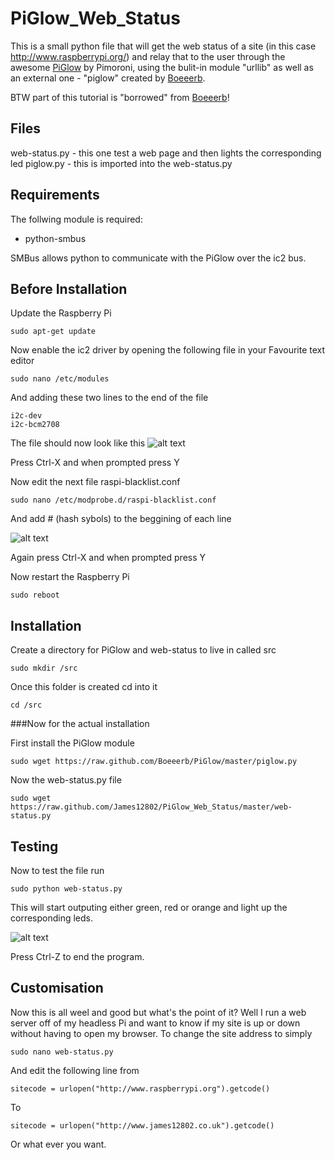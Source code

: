 PiGlow_Web_Status
=================

This is a small python file that will get the web status of a site (in this case http://www.raspberrypi.org/) and relay that to the user through the awesome [PiGlow](http://shop.pimoroni.com/products/piglow "PiGlow") by Pimoroni, using the bulit-in module "urllib" as well as an external one - "piglow" created by [Boeeerb](https://github.com/Boeeerb/PiGlow).

BTW part of this tutorial is "borrowed" from [Boeeerb](https://github.com/Boeeerb/)!

Files
------
web-status.py - this one test a web page and then lights the corresponding led
piglow.py - this is imported into the web-status.py

Requirements
------
The follwing module is required:
* python-smbus

SMBus allows python to communicate with the PiGlow over the ic2 bus.


Before Installation
------
Update the Raspberry Pi
```
sudo apt-get update
````

Now enable the ic2 driver by opening the following file in your Favourite text editor
````
sudo nano /etc/modules
````

And adding these two lines to the end of the file
````
i2c-dev
i2c-bcm2708
````

The file should now look like this
![alt text](https://raw.github.com/James12802/PiGlow_Web_Status/master/images/add_modules.jpg "Added the two files to modules")

Press Ctrl-X and when prompted press Y

Now edit the next file raspi-blacklist.conf
````
sudo nano /etc/modprobe.d/raspi-blacklist.conf
````
And add # (hash sybols) to the beggining of each line

![alt text](https://raw.github.com/James12802/PiGlow_Web_Status/master/images/hashing.jpg "Hashing")

Again press Ctrl-X and when prompted press Y

Now restart the Raspberry Pi
````
sudo reboot
````

Installation
-----
Create a directory for PiGlow and web-status to live in called src
````
sudo mkdir /src
```` 

Once this folder is created cd into it
````
cd /src
````
###Now for the actual installation

First install the PiGlow module
````
sudo wget https://raw.github.com/Boeeerb/PiGlow/master/piglow.py
````

Now the web-status.py file
````
sudo wget https://raw.github.com/James12802/PiGlow_Web_Status/master/web-status.py
````
Testing
-----
Now to test the file run
````
sudo python web-status.py
````

This will start outputing either green, red or orange and light up the corresponding leds.

![alt text](https://raw.github.com/James12802/PiGlow_Web_Status/master/images/working.jpg "Its Working!")

Press Ctrl-Z to end the program.

Customisation
-----
Now this is all weel and good but what's the point of it? Well I run a web server off of my headless Pi and want to know if my site is up or down without having to open my browser. To change the site address to simply
````
sudo nano web-status.py
````

And edit the following line from
````
sitecode = urlopen("http://www.raspberrypi.org").getcode()
````

To

````
sitecode = urlopen("http://www.james12802.co.uk").getcode()
````

Or what ever you want.


